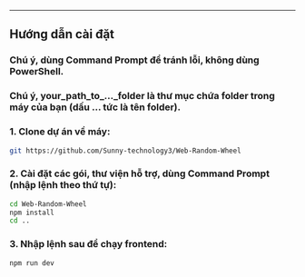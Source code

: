 
---

## Hướng dẫn cài đặt

### Chú ý, dùng Command Prompt để tránh lỗi, không dùng PowerShell.
### Chú ý, your_path_to_..._folder là thư mục chứa folder trong máy của bạn (dấu ... tức là tên folder).

### 1. Clone dự án về máy:

```bash
git https://github.com/Sunny-technology3/Web-Random-Wheel

```
### 2. Cài đặt các gói, thư viện hỗ trợ, dùng Command Prompt (nhập lệnh theo thứ tự):
```bash
cd Web-Random-Wheel
npm install
cd ..
```
### 3. Nhập lệnh sau để chạy frontend:
```bash
npm run dev
```

